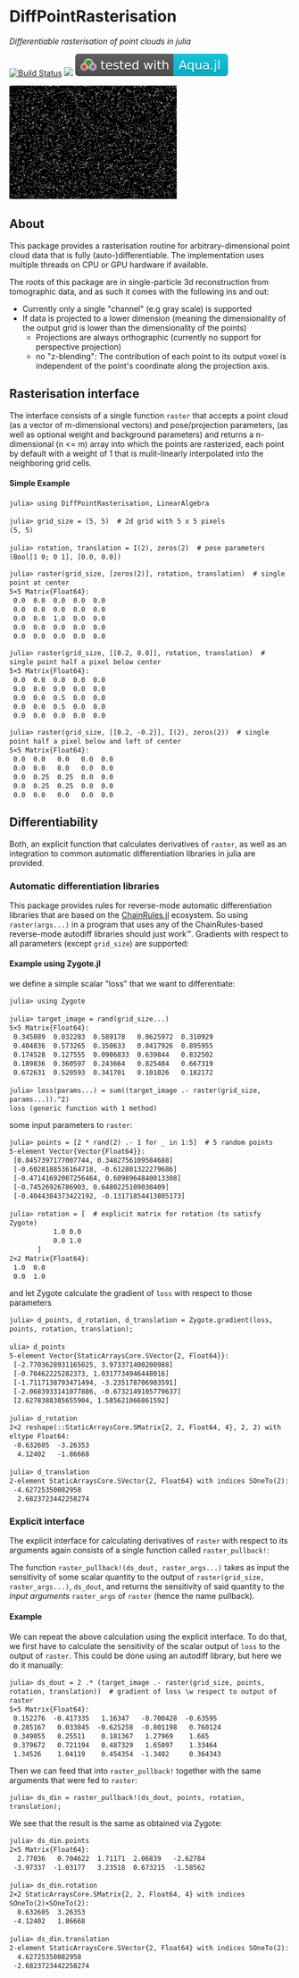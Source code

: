 # DiffPointRasterisation

*Differentiable rasterisation of point clouds in julia*

[![Build Status](https://github.com/microscopic-image-analysis/DiffPointRasterisation.jl/actions/workflows/CI.yml/badge.svg?branch=main)](https://github.com/microscopic-image-analysis/DiffPointRasterisation.jl/actions/workflows/CI.yml?query=branch%3Amain)
 [![](https://img.shields.io/badge/docs-main-blue.svg)](https://microscopic-image-analysis.github.io/DiffPointRasterisation.jl/dev)
 [![Aqua QA](https://raw.githubusercontent.com/JuliaTesting/Aqua.jl/master/badge.svg)](https://github.com/JuliaTesting/Aqua.jl)

![](logo.gif)

## About

This package provides a rasterisation routine for arbitrary-dimensional point cloud data that is fully (auto-)differentiable.
The implementation uses multiple threads on CPU or GPU hardware if available.

The roots of this package are in single-particle 3d reconstruction from tomographic data, and as such it comes with the following ins and out:

- Currently only a single "channel" (e.g gray scale) is supported
- If data is projected to a lower dimension (meaning the dimensionality of the output grid is lower than the dimensionality of the points)
  - Projections are always orthographic (currently no support for perspective projection)
  - no "z-blending": The contribution of each point to its output voxel is independent
    of the point's coordinate along the projection axis.

## Rasterisation interface

The interface consists of a single function `raster` that accepts a point cloud (as a vector of m-dimensional vectors) and pose/projection parameters, (as well as optional weight and background parameters) and returns a n-dimensional (n <= m) array into which the points are rasterized, each point by default with a weight of 1 that is mulit-linearly interpolated into the neighboring grid cells.

#### Simple Example

```julia-repl
julia> using DiffPointRasterisation, LinearAlgebra

julia> grid_size = (5, 5)  # 2d grid with 5 x 5 pixels
(5, 5)

julia> rotation, translation = I(2), zeros(2)  # pose parameters
(Bool[1 0; 0 1], [0.0, 0.0])
```

```julia-repl
julia> raster(grid_size, [zeros(2)], rotation, translation)  # single point at center
5×5 Matrix{Float64}:
 0.0  0.0  0.0  0.0  0.0
 0.0  0.0  0.0  0.0  0.0
 0.0  0.0  1.0  0.0  0.0
 0.0  0.0  0.0  0.0  0.0
 0.0  0.0  0.0  0.0  0.0
```

```julia-repl
julia> raster(grid_size, [[0.2, 0.0]], rotation, translation)  # single point half a pixel below center
5×5 Matrix{Float64}:
 0.0  0.0  0.0  0.0  0.0
 0.0  0.0  0.0  0.0  0.0
 0.0  0.0  0.5  0.0  0.0
 0.0  0.0  0.5  0.0  0.0
 0.0  0.0  0.0  0.0  0.0
```

```julia-repl
julia> raster(grid_size, [[0.2, -0.2]], I(2), zeros(2))  # single point half a pixel below and left of center
5×5 Matrix{Float64}:
 0.0  0.0   0.0   0.0  0.0
 0.0  0.0   0.0   0.0  0.0
 0.0  0.25  0.25  0.0  0.0
 0.0  0.25  0.25  0.0  0.0
 0.0  0.0   0.0   0.0  0.0
```

## Differentiability

Both, an explicit function that calculates derivatives of `raster`, as well as an integration to common automatic differentiation libraries in julia are provided.

### Automatic differentiation libraries

This package provides rules for reverse-mode automatic differentiation libraries that are based on the [ChainRules.jl](https://juliadiff.org/ChainRulesCore.jl/dev/#ChainRules-roll-out-status) ecosystem. So using `raster(args...)` in a program that uses any of the ChainRules-based reverse-mode autodiff libraries should just work™. Gradients with respect to all parameters (except `grid_size`) are supported:

#### Example using Zygote.jl

we define a simple scalar "loss" that we want to differentiate:
```julia-repl
julia> using Zygote

julia> target_image = rand(grid_size...)
5×5 Matrix{Float64}:
 0.345889  0.032283  0.589178   0.0625972  0.310929
 0.404836  0.573265  0.350633   0.0417926  0.895955
 0.174528  0.127555  0.0906833  0.639844   0.832502
 0.189836  0.360597  0.243664   0.825484   0.667319
 0.672631  0.520593  0.341701   0.101026   0.182172

julia> loss(params...) = sum((target_image .- raster(grid_size, params...)).^2)
loss (generic function with 1 method)
```

some input parameters to `raster`:

```julia-repl
julia> points = [2 * rand(2) .- 1 for _ in 1:5]  # 5 random points
5-element Vector{Vector{Float64}}:
 [0.8457397177007744, 0.3482756109584688]
 [-0.6028188536164718, -0.612801322279686]
 [-0.47141692007256464, 0.6098964840013308]
 [-0.74526926786903, 0.6480225109030409]
 [-0.4044384373422192, -0.13171854413805173]

julia> rotation = [  # explicit matrix for rotation (to satisfy Zygote)
           1.0 0.0
           0.0 1.0
       ]
2×2 Matrix{Float64}:
 1.0  0.0
 0.0  1.0
```
and let Zygote calculate the gradient of `loss` with respect to those parameters

```julia-repl
julia> d_points, d_rotation, d_translation = Zygote.gradient(loss, points, rotation, translation);

ulia> d_points
5-element Vector{StaticArraysCore.SVector{2, Float64}}:
 [-2.7703628931165025, 3.973371400200988]
 [-0.70462225282373, 1.0317734946448016]
 [-1.7117138793471494, -3.235178706903591]
 [-2.0683933141077886, -0.6732149105779637]
 [2.6278388385655904, 1.585621066861592]

julia> d_rotation
2×2 reshape(::StaticArraysCore.SMatrix{2, 2, Float64, 4}, 2, 2) with eltype Float64:
 -0.632605  -3.26353
  4.12402   -1.86668

julia> d_translation
2-element StaticArraysCore.SVector{2, Float64} with indices SOneTo(2):
 -4.62725350082958
  2.6823723442258274
```

### Explicit interface

The explicit interface for calculating derivatives of `raster` with respect to its arguments again consists of a single function called `raster_pullback!`:

The function `raster_pullback!(ds_dout, raster_args...)` takes as input the sensitivity of some scalar quantity to the output of `raster(grid_size, raster_args...)`, `ds_dout`, and returns the sensitivity of said quantity to the *input arguments* `raster_args` of `raster` (hence the name pullback).

#### Example

We can repeat the above calculation using the explicit interface.
To do that, we first have to calculate the sensitivity of the scalar output of `loss` to the output of `raster`. This could be done using an autodiff library, but here we do it manually:

```julia-repl
julia> ds_dout = 2 .* (target_image .- raster(grid_size, points, rotation, translation))  # gradient of loss \w respect to output of raster
5×5 Matrix{Float64}:
 0.152276  -0.417335   1.16347   -0.700428  -0.63595
 0.285167   0.033845  -0.625258  -0.801198   0.760124
 0.349055   0.25511    0.181367   1.27969    1.665
 0.379672   0.721194   0.487329   1.65097    1.33464
 1.34526    1.04119    0.454354  -1.3402     0.364343
```

Then we can feed that into `raster_pullback!` together with the same arguments that were fed to `raster`:

```julia-repl
julia> ds_din = raster_pullback!(ds_dout, points, rotation, translation);
```

We see that the result is the same as obtained via Zygote:

```julia-repl
julia> ds_din.points
2×5 Matrix{Float64}:
  2.77036   0.704622  1.71171  2.06839   -2.62784
 -3.97337  -1.03177   3.23518  0.673215  -1.58562

julia> ds_din.rotation
2×2 StaticArraysCore.SMatrix{2, 2, Float64, 4} with indices SOneTo(2)×SOneTo(2):
  0.632605  3.26353
 -4.12402   1.86668

julia> ds_din.translation
2-element StaticArraysCore.SVector{2, Float64} with indices SOneTo(2):
  4.62725350082958
 -2.6823723442258274
```